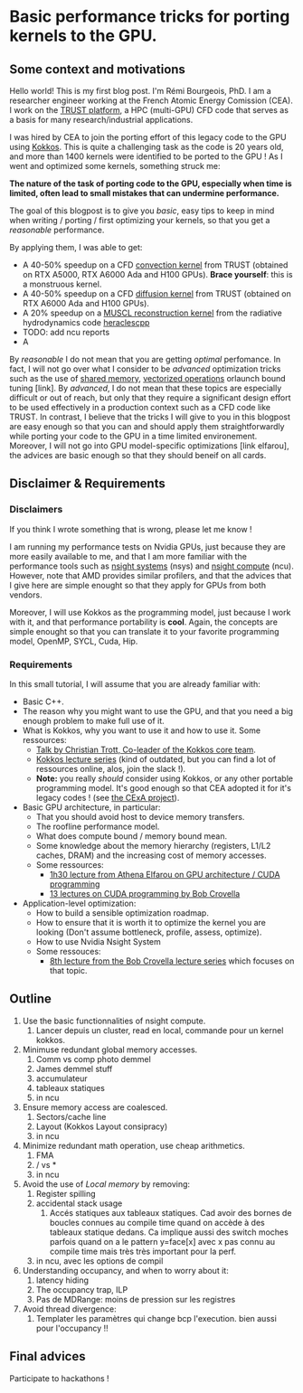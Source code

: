 # Basic performance tricks for porting kernels to the GPU.

## Some context and motivations
Hello world! This is my first blog post. I'm Rémi Bourgeois, PhD. I am a researcher engineer working at the French Atomic Energy Comission (CEA). I work on the [TRUST platform](https://cea-trust-platform.github.io/), a HPC (multi-GPU) CFD code that serves as a basis for many research/industrial applications.

I was hired by CEA to join the porting effort of this legacy code to the GPU using [Kokkos](https://github.com/kokkos/kokkos). This is quite a challenging task as the code is 20 years old, and more than 1400 kernels were identified to be ported to the GPU ! As I went and optimized some kernels, something struck me:
 
**The nature of the task of porting code to the GPU, especially when time is limited, often lead to small mistakes that can undermine performance.** 

The goal of this blogpost is to give you *basic*, easy tips to keep in mind when writing / porting / first optimizing your kernels, so that you get a *reasonable* performance. 

By applying them, I was able to get:
- A 40-50% speedup on a CFD [convection kernel](https://github.com/cea-trust-platform/trust-code/blob/509d09ae94bc5189131c6f160f1d42f6024cfa98/src/VEF/Operateurs/Op_Conv/Op_Conv_VEF_Face.cpp#L473) from TRUST (obtained on RTX A5000, RTX A6000 Ada and H100 GPUs). **Brace yourself**: this is a monstruous kernel.
- A 40-50% speedup on a CFD [diffusion kernel](https://github.com/cea-trust-platform/trust-code/blob/509d09ae94bc5189131c6f160f1d42f6024cfa98/src/VEF/Operateurs/Op_Diff_Dift/Op_Dift_VEF_Face_Gen.tpp#L192) from TRUST (obtained on RTX A6000 Ada and H100 GPUs).
- A 20% speedup on a [MUSCL reconstruction kernel](https://github.com/Maison-de-la-Simulation/heraclespp/blob/54feb467f046cf21bdca5cfa679b453961ea8d7e/src/hydro/limited_linear_reconstruction.hpp#L54) from the radiative hydrodynamics code [heraclescpp](https://github.com/Maison-de-la-Simulation/heraclespp)
 - TODO: add ncu reports
 - A

By *reasonable* I do not mean that you are getting *optimal* perfomance. In fact, I will not go over what I consider to be *advanced* optimization tricks such as the use of [shared memory](https://www.youtube.com/watch?v=A1EkI5t_CJI&t=5s), [vectorized operations](https://developer.nvidia.com/blog/cuda-pro-tip-increase-performance-with-vectorized-memory-access/) orlaunch bound tuning [link]. By *advanced*, I do not mean that these topics are especially difficult or out of reach, but only that they require a significant design effort to be used effectively in a production context such as a CFD code like TRUST. In contrast, I believe that the tricks I will give to you in this blogpost are easy enough so that you can and should apply them straightforwardly while porting your code to the GPU in a time limited environement. Moreover, I will not go into GPU model-specific optimizations [link elfarou], the advices are basic enough so that they should beneif on all cards.

## Disclaimer & Requirements
### Disclaimers

If you think I wrote something that is wrong, please let me know !

I am running my performance tests on Nvidia GPUs, just because they are more easily available to me, and that I am more familiar with the performance tools such as [nsight systems](https://developer.nvidia.com/nsight-systems) (nsys) and [nsight compute](https://developer.nvidia.com/nsight-compute) (ncu). However, note that AMD provides similar profilers, and that the advices that I give here are simple enought so that they apply for GPUs from both vendors.

Moreover, I will use Kokkos as the programming model, just because I work with it, and that performance portability is **cool**. Again, the concepts are simple enought so that you can translate it to your favorite programming model, OpenMP, SYCL, Cuda, Hip.

### Requirements

In this small tutorial, I will assume that you are already familiar with:
- Basic C++.
- The reason why you might want to use the GPU, and that you need a big enough problem to make full use of it.
- What is Kokkos, why you want to use it and how to use it. Some ressources:
  - [Talk by Christian Trott, Co-leader of the Kokkos core team](https://www.youtube.com/watch?v=y3HHBl4kV7g). 
  - [Kokkos lecture series](https://www.youtube.com/watch?v=rUIcWtFU5qM&list=PLqtSvL1MDrdFgDYpITs7aQAH9vkrs6TOF) (kind of outdated, but you can find a lot of ressources online, alos, join the slack !).
  - **Note:** you really *should* consider using Kokkos, or any other portable programming model. It's good enough so that CEA adopted it for it's legacy codes ! (see [the CExA project](https://cexa-project.org/)).
- Basic GPU architecture, in particular:
  - That you should avoid host to device memory transfers.
  - The roofline performance model.
  - What does compute bound / memory bound mean.
  - Some knowledge about the memory hierarchy (registers, L1/L2 caches, DRAM) and the increasing cost of memory accesses.
  - Some ressources:
    - [1h30 lecture from Athena Elfarou on GPU architecture / CUDA programming](https://www.nvidia.com/en-us/on-demand/session/gtc24-s62191/)
    -  [13 lectures on CUDA programming by Bob Crovella](https://www.youtube.com/watch?v=OsK8YFHTtNs&list=PL6RdenZrxrw-zNX7uuGppWETdxt_JxdMj)
 - Application-level optimization:
   - How to build a sensible optimization roadmap.
   - How to ensure that it is worth it to optimize the kernel you are looking (Don't assume bottleneck, profile, assess, optimize).
   - How to use Nvidia Nsight System
   - Some ressouces:
     - [8th lecture from the Bob Crovella lecture series](https://www.youtube.com/watch?v=nhTjq0P9uc8&list=PL6RdenZrxrw-zNX7uuGppWETdxt_JxdMj&index=8) which focuses on that topic.

## Outline 
1. Use the basic functionnalities of nsight compute.
   1. Lancer depuis un cluster, read en local, commande pour un kernel kokkos.
2. Minimuse redundant global memory accesses.
   1. Comm vs comp photo demmel
   2. James demmel stuff
   3. accumulateur
   4. tableaux statiques
   5. in ncu
3. Ensure memory access are coalesced.
   1. Sectors/cache line
   2. Layout (Kokkos Layout consipracy)
   3. in ncu
4. Minimize redundant math operation, use cheap arithmetics.
   1. FMA
   2. / vs *
   3. in ncu
5. Avoid the use of *Local memory* by removing:
   1. Register spilling
   2. accidental stack usage
      1. Accés statiques aux tableaux statiques. Cad avoir des bornes de boucles connues au compile time quand on accède à des tableaux statique dedans. Ca implique aussi des switch moches parfois quand on a le pattern y=face[x] avec x pas connu au compile time mais très très important pour la perf.
   3. in ncu, avec les options de compil
6. Understanding occupancy, and when to worry about it:
   1. latency hiding
   2. The occupancy trap, ILP
   3. Pas de MDRange: moins de pression sur les registres
7. Avoid thread divergence:
   1. Templater les paramètres qui change bcp l'execution. bien aussi pour l'occupancy !!


## Final advices
Participate to hackathons !